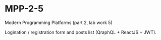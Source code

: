 # MPP-2-5
Modern Programming Platforms (part 2, lab work 5)

Logination / registration form and posts list (QraphQL + ReactJS + JWT).
